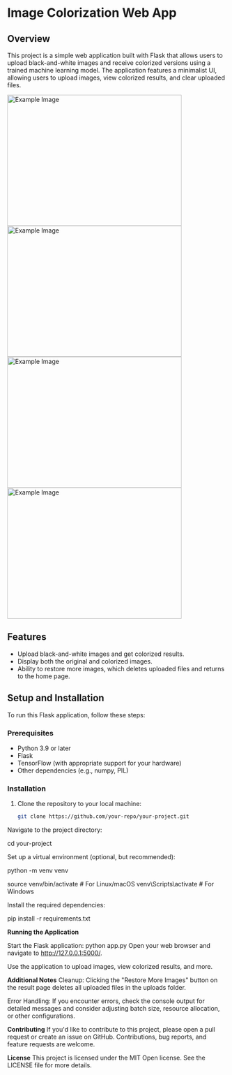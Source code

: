 # Image Colorization Web App

## Overview
This project is a simple web application built with Flask that allows users to upload black-and-white images and receive colorized versions using a trained machine learning model. The application features a minimalist UI, allowing users to upload images, view colorized results, and clear uploaded files.

<!-- Demo Screenshot 1 -->
<img src="https://github.com/akashhdev/imageRestorization/assets/89295808/0e6bdad0-7a92-4e06-aa44-0dbee2924df6" alt="Example Image" width="400" height="300"/>

<!-- Demo Screenshot 2 -->
<img src="https://github.com/akashhdev/imageRestorization/assets/89295808/6b1ee30b-89e1-452a-a109-af2064f08d37" alt="Example Image" width="400" height="300"/>

<!-- Demo Screenshot 3 -->
<img src="https://github.com/akashhdev/imageRestorization/assets/89295808/e0f1e57d-724d-412b-9bcc-55dca9d198c8" alt="Example Image" width="400" height="300"/>

<!-- Demo Screenshot 4 -->
<img src="https://github.com/akashhdev/imageRestorization/assets/89295808/ad5492c2-b5c6-4d46-a4dd-42c533aba3fb" alt="Example Image" width="400" height="300"/>


## Features
- Upload black-and-white images and get colorized results.
- Display both the original and colorized images.
- Ability to restore more images, which deletes uploaded files and returns to the home page.

## Setup and Installation
To run this Flask application, follow these steps:

### Prerequisites
- Python 3.9 or later
- Flask
- TensorFlow (with appropriate support for your hardware)
- Other dependencies (e.g., numpy, PIL)

### Installation
1. Clone the repository to your local machine:
   ```bash
   git clone https://github.com/your-repo/your-project.git

Navigate to the project directory:

cd your-project


Set up a virtual environment (optional, but recommended):

python -m venv venv

source venv/bin/activate  # For Linux/macOS
venv\Scripts\activate  # For Windows

Install the required dependencies:

pip install -r requirements.txt

**Running the Application**

Start the Flask application:
python app.py
Open your web browser and navigate to http://127.0.0.1:5000/.

Use the application to upload images, view colorized results, and more.


**Additional Notes**
Cleanup: Clicking the "Restore More Images" button on the result page deletes all uploaded files in the uploads folder.

Error Handling: If you encounter errors, check the console output for detailed messages and consider adjusting batch size, resource allocation, or other configurations.

**Contributing**
If you'd like to contribute to this project, please open a pull request or create an issue on GitHub. Contributions, bug reports, and feature requests are welcome.

**License**
This project is licensed under the MIT Open license. See the LICENSE file for more details.

